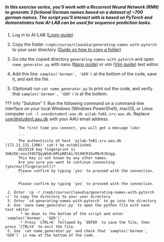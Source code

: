 ##### In this exercise series, you'll work with a Recurrent Neural Network (RNN) to generate 3 fictional German names based on a dataset of ~700 german names. The script you'll interact with is based on PyTorch and demonstrates how AI-LAB can be used for sequence prediction tasks.

1. Log in to AI-LAB ([Login guide](https://hpc.aau.dk/ai-lab/getting-started/login/))

2. Copy the folder `/ceph/course/claaudia/generating-names-with-pytorch` to your user directory ([Guide on how to copy a folder](https://hpc.aau.dk/ai-lab/getting-started/file-management/#transfer-files-within-ai-lab))

3. Go into the copied directory `generating-names-with-pytorch` and open `name_generator.py` with nano ([Nano guide](https://hpc.aau.dk/ai-lab/applications/linux-text-editors/#nano-a-simple-text-editor)) or vim ([Vim guide](https://hpc.aau.dk/ai-lab/applications/linux-text-editors/#vim-a-powerful-text-editor)) text editor.

4. Add this line: `samples('German', 'GER')` at the bottom of the code, save it, and exit the file.

5. (Optional) run `cat name_generator.py` to print out the code, and verify that `samples('German', 'GER')` is at the bottom.


??? info "Solution"
     1. Run the following command on a command-line interface on your local Windows (Windows PowerShell), macOS, or Linux computer `ssh -l user@student.aau.dk ailab-fe01.srv.aau.dk`. Replace user@student.aau.dk with your AAU email address.

          The first time you connect, you will get a message like:

          ```
          The authenticity of host 'ailab-fe01.srv.aau.dk (172.21.131.1300)' can't be established.
          ED25519 key fingerprint is SHA256:xosJtOSfQyyW16c6RtpN8tAi/91XHCR3GxM9/KJEogg.
          This key is not known by any other names.
          Are you sure you want to continue connecting (yes/no/[fingerprint])?
          Please confirm by typing 'yes' to proceed with the connection.
          ```

          Please confirm by typing `yes` to proceed with the connection.

     2. Enter `cp -r /ceph/course/claaudia/generating-names-with-pytorch ~/` to copy the directory to your user directory
     3. Enter `cd generating-names-with-pytorch` to go into the directory
     4. Use `nano name_generator.py` to open the python file with nano text editor
           * Go down to the bottom of the script and enter `samples('German', 'GER')`.
           * Press `CTRL+O` followed by `ENTER` to save the file, then press `CTRL+X` to exit the file.
     5. Use `cat name_generator.py` and check that `samples('German', 'GER')` is now at the bottom of the code.


